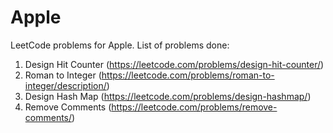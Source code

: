 # Apple
LeetCode problems for Apple.
List of problems done:
1. Design Hit Counter (https://leetcode.com/problems/design-hit-counter/)
2. Roman to Integer (https://leetcode.com/problems/roman-to-integer/description/)
3. Design Hash Map (https://leetcode.com/problems/design-hashmap/)
4. Remove Comments (https://leetcode.com/problems/remove-comments/)

